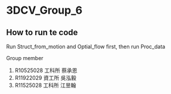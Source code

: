 # 3DCV_Group_6

## How to run te code
Run Struct_from_motion and Optial_flow first, then run Proc_data

Group member
1. R10525028 工科所 蔡承恩
2. R11922029 資工所 吳泓毅
3. R11525028 工科所 江昱翰
